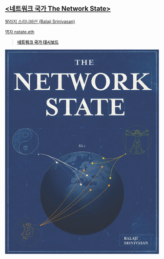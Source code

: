 
## [<네트워크 국가 The Network State>](https://thenetworkstate.com)

[발라지 스리니바산 (Balaji Srinivasan)](https://twitter.com/balajis?s=20&t=uPn_tyjwWfkas3DUSMFhiw)

[역자 nstate.eth](https://twitter.com/nstate_eth?s=20&t=uPn_tyjwWfkas3DUSMFhiw)

>**[네트워크 국가 대시보드](https://thenetworkstate.com/dashboard)**

![표지](./images/cover.png)